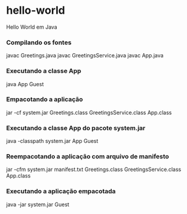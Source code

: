 hello-world
===========

Hello World em Java

### Compilando os fontes
javac Greetings.java 
javac GreetingsService.java 
javac App.java 

### Executando a classe App
java App Guest

### Empacotando a aplicação
jar -cf system.jar Greetings.class GreetingsService.class App.class

### Executando a classe App do pacote system.jar
java -classpath system.jar App Guest

### Reempacotando a aplicação com arquivo de manifesto
jar -cfm system.jar manifest.txt Greetings.class GreetingsService.class App.class

### Executando a aplicação empacotada
java -jar system.jar Guest
